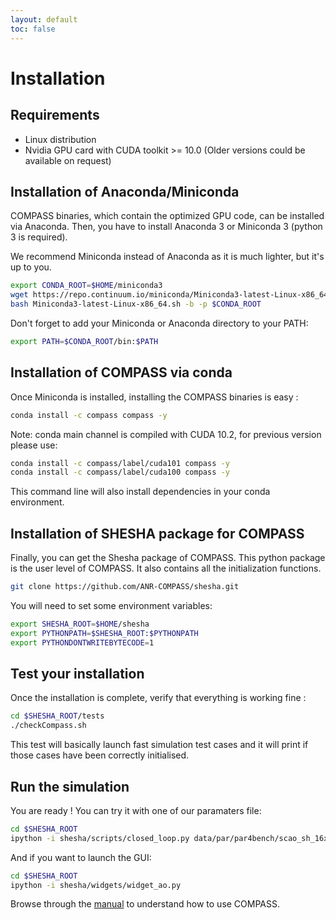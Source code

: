 ```yaml
---
layout: default
toc: false
---
```


# Installation

## Requirements

- Linux distribution
- Nvidia GPU card with CUDA toolkit >= 10.0 (Older versions could be available on request)

## Installation of Anaconda/Miniconda

COMPASS binaries, which contain the optimized GPU code, can be installed via Anaconda.
Then, you have to install Anaconda 3 or Miniconda 3 (python 3 is required).

We recommend Miniconda instead of Anaconda as it is much lighter, but it's up to you.

```bash
export CONDA_ROOT=$HOME/miniconda3
wget https://repo.continuum.io/miniconda/Miniconda3-latest-Linux-x86_64.sh
bash Miniconda3-latest-Linux-x86_64.sh -b -p $CONDA_ROOT
```

Don't forget to add your Miniconda or Anaconda directory to your PATH:

```bash
export PATH=$CONDA_ROOT/bin:$PATH
```

## Installation of COMPASS via conda
Once Miniconda is installed, installing the COMPASS binaries is easy :

```bash
conda install -c compass compass -y
```

Note: conda main channel is compiled with CUDA 10.2, for previous version please use:

```bash
conda install -c compass/label/cuda101 compass -y
conda install -c compass/label/cuda100 compass -y
```

This command line will also install dependencies in your conda environment. 

## Installation of SHESHA package for COMPASS

Finally, you can get the Shesha package of COMPASS. This python package is the user level of COMPASS. It also contains all the initialization functions.

```bash
git clone https://github.com/ANR-COMPASS/shesha.git
```

You will need to set some environment variables:

```bash
export SHESHA_ROOT=$HOME/shesha
export PYTHONPATH=$SHESHA_ROOT:$PYTHONPATH
export PYTHONDONTWRITEBYTECODE=1
```

## Test your installation

Once the installation is complete, verify that everything is working fine :
```bash
cd $SHESHA_ROOT/tests
./checkCompass.sh
```
This test will basically launch fast simulation test cases and it will print if those cases have been correctly initialised.

## Run the simulation

You are ready !
You can try it with one of our paramaters file:

```bash
cd $SHESHA_ROOT
ipython -i shesha/scripts/closed_loop.py data/par/par4bench/scao_sh_16x16_8pix.py
```

And if you want to launch the GUI:

```bash
cd $SHESHA_ROOT
ipython -i shesha/widgets/widget_ao.py
```

Browse through the [manual](manual.html) to understand how to use COMPASS.
